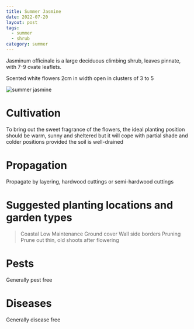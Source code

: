 ```yaml
---
title: Summer Jasmine
date: 2022-07-20
layout: post
tags:
  - summer
  - shrub
category: summer
---
```


Jasminum officinale is a large deciduous climbing shrub, leaves pinnate, with 7-9 ovate leaflets.

Scented white flowers 2cm in width open in clusters of 3 to 5

<img class="pure-image-responsive" src="{{{site.url}}/assets/img/summerjasmine.jpg" alt="summer jasmine"/>

# Cultivation
To bring out the sweet fragrance of the flowers, the ideal planting position should be warm, sunny and sheltered but it will cope with partial shade and colder positions provided the soil is well-drained

# Propagation
Propagate by layering, hardwood cuttings or semi-hardwood cuttings

# Suggested planting locations and garden types
> Coastal
> Low Maintenance
> Ground cover
> Wall side borders
> Pruning
> Prune out thin, old shoots after flowering

# Pests
Generally pest free

# Diseases
Generally disease free
